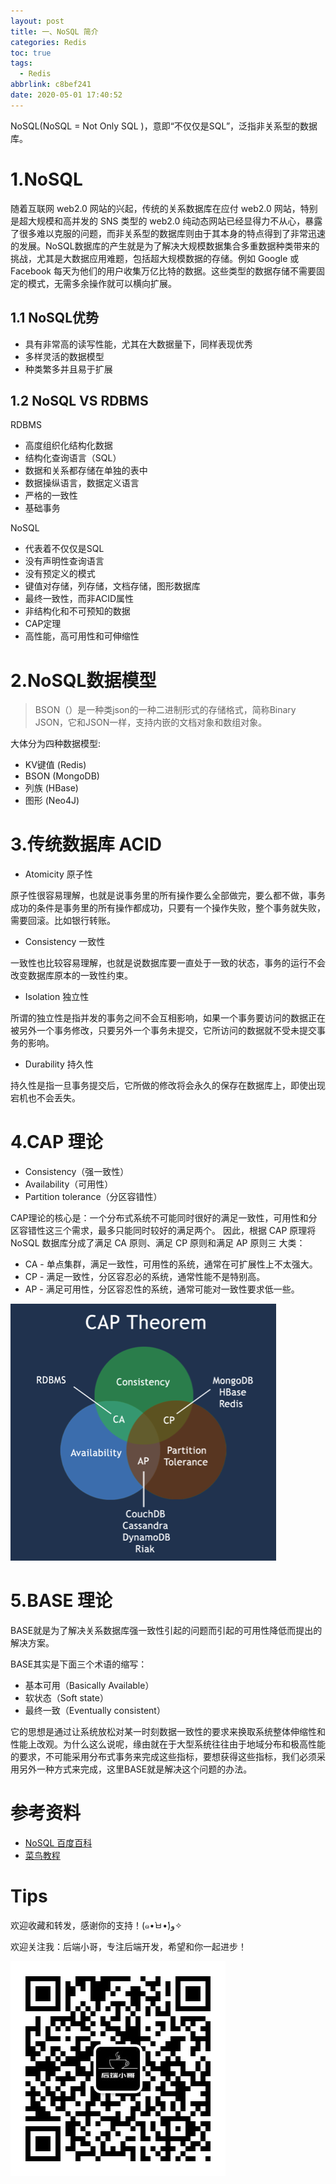 ```yaml
---
layout: post
title: 一、NoSQL 简介
categories: Redis
toc: true
tags:
  - Redis
abbrlink: c8bef241
date: 2020-05-01 17:40:52
---
```


NoSQL(NoSQL = Not Only SQL )，意即“不仅仅是SQL”，泛指非关系型的数据库。

<!--more-->

# 1.NoSQL
随着互联网 web2.0 网站的兴起，传统的关系数据库在应付 web2.0 网站，特别是超大规模和高并发的 SNS 类型的 web2.0 纯动态网站已经显得力不从心，暴露了很多难以克服的问题，而非关系型的数据库则由于其本身的特点得到了非常迅速的发展。NoSQL数据库的产生就是为了解决大规模数据集合多重数据种类带来的挑战，尤其是大数据应用难题，包括超大规模数据的存储。例如 Google 或 Facebook 每天为他们的用户收集万亿比特的数据。这些类型的数据存储不需要固定的模式，无需多余操作就可以横向扩展。

## 1.1 NoSQL优势
- 具有非常高的读写性能，尤其在大数据量下，同样表现优秀
- 多样灵活的数据模型
- 种类繁多并且易于扩展

## 1.2 NoSQL VS RDBMS
RDBMS 
- 高度组织化结构化数据 
- 结构化查询语言（SQL） 
- 数据和关系都存储在单独的表中
- 数据操纵语言，数据定义语言 
- 严格的一致性 
- 基础事务 

NoSQL 
- 代表着不仅仅是SQL
- 没有声明性查询语言
- 没有预定义的模式
- 键值对存储，列存储，文档存储，图形数据库
- 最终一致性，而非ACID属性
- 非结构化和不可预知的数据
- CAP定理
- 高性能，高可用性和可伸缩性

# 2.NoSQL数据模型
> BSON（）是一种类json的一种二进制形式的存储格式，简称Binary JSON，它和JSON一样，支持内嵌的文档对象和数组对象。

大体分为四种数据模型:
- KV键值 (Redis)
- BSON (MongoDB)
- 列族 (HBase)
- 图形 (Neo4J)

# 3.传统数据库 ACID

- Atomicity 原子性 

原子性很容易理解，也就是说事务里的所有操作要么全部做完，要么都不做，事务成功的条件是事务里的所有操作都成功，只要有一个操作失败，整个事务就失败，需要回滚。比如银行转账。 

- Consistency 一致性 

一致性也比较容易理解，也就是说数据库要一直处于一致的状态，事务的运行不会改变数据库原本的一致性约束。 

- Isolation 独立性 

所谓的独立性是指并发的事务之间不会互相影响，如果一个事务要访问的数据正在被另外一个事务修改，只要另外一个事务未提交，它所访问的数据就不受未提交事务的影响。

- Durability 持久性 

持久性是指一旦事务提交后，它所做的修改将会永久的保存在数据库上，即使出现宕机也不会丢失。 

# 4.CAP 理论
- Consistency（强一致性）
- Availability（可用性）
- Partition tolerance（分区容错性）

CAP理论的核心是：一个分布式系统不可能同时很好的满足一致性，可用性和分区容错性这三个需求，最多只能同时较好的满足两个。 
因此，根据 CAP 原理将 NoSQL 数据库分成了满足 CA 原则、满足 CP 原则和满足 AP 原则三 大类： 
- CA - 单点集群，满足一致性，可用性的系统，通常在可扩展性上不太强大。 
- CP - 满足一致性，分区容忍必的系统，通常性能不是特别高。 
- AP - 满足可用性，分区容忍性的系统，通常可能对一致性要求低一些。

![](https://raw.githubusercontent.com/lujiahao0708/PicRepo/master/blogPic/Redis/Redis%E5%9F%BA%E7%A1%80/%E7%BB%8F%E5%85%B8CAP%E5%9B%BE.png)

# 5.BASE 理论
BASE就是为了解决关系数据库强一致性引起的问题而引起的可用性降低而提出的解决方案。 

BASE其实是下面三个术语的缩写： 
- 基本可用（Basically Available） 
- 软状态（Soft state） 
- 最终一致（Eventually consistent） 

它的思想是通过让系统放松对某一时刻数据一致性的要求来换取系统整体伸缩性和性能上改观。为什么这么说呢，缘由就在于大型系统往往由于地域分布和极高性能的要求，不可能采用分布式事务来完成这些指标，要想获得这些指标，我们必须采用另外一种方式来完成，这里BASE就是解决这个问题的办法。

# 参考资料
- [NoSQL 百度百科](https://baike.baidu.com/item/NoSQL/8828247?fr=aladdin)
- [菜鸟教程](https://www.runoob.com/mongodb/nosql.html)

# Tips
欢迎收藏和转发，感谢你的支持！(๑•̀ㅂ•́)و✧ 

欢迎关注我：后端小哥，专注后端开发，希望和你一起进步！

![](https://raw.githubusercontent.com/lujiahao0708/PicRepo/master/%E5%85%AC%E4%BC%97%E5%8F%B7%E4%BA%8C%E7%BB%B4%E7%A0%81.jpg)

